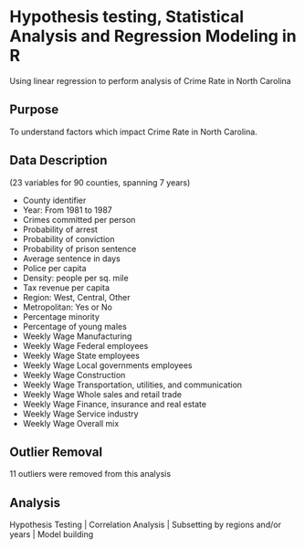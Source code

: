 # Hypothesis testing, Statistical Analysis and Regression Modeling in R
Using linear regression to perform analysis of Crime Rate in North Carolina 

## Purpose
To understand factors which impact Crime Rate in North Carolina.

## Data Description
(23 variables for 90 counties, spanning 7 years)
- County identifier
- Year: From 1981 to 1987
- Crimes committed per person
- Probability of arrest
- Probability of conviction
- Probability of prison sentence
- Average sentence in days
- Police per capita
- Density: people per sq. mile
- Tax revenue per capita
- Region: West, Central, Other
- Metropolitan: Yes or No
- Percentage minority
- Percentage of young males
- Weekly Wage Manufacturing
- Weekly Wage Federal employees
- Weekly Wage State employees
- Weekly Wage Local governments employees
- Weekly Wage Construction
- Weekly Wage Transportation, utilities, and communication
- Weekly Wage Whole sales and retail trade
- Weekly Wage Finance, insurance and real estate
- Weekly Wage Service industry
- Weekly Wage Overall mix

## Outlier Removal
11 outliers were removed from this analysis

## Analysis
Hypothesis Testing |
Correlation Analysis |
Subsetting by regions and/or years |
Model building

